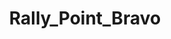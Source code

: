 ---
title: Rally_Point_Bravo
crosslinks:
- The_Donald
- autotldr
- IoP_Community
- Rad_Decentralization
---